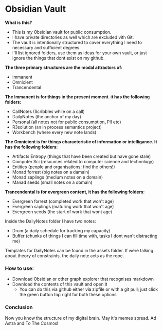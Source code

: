 # Obsidian Vault

**What is this?**
- This is my Obsidian vault for public consumption. 
- I have private directories as well which are excluded vith Git.
- The vault is intentionally structured to cover everything I need to necessary and sufficient degrees
- I'll list ignored folders, use them as ideas for your own vault, or just ignore the things that dont exist on my github.

**The three primary structures are the modal attractors of:**
- Immanent
- Omnicient
- Trancendental

**The Immanent is for things in the present moment. it has the following folders:**
- CallNotes (Scribbles while on a call)
- DailyNotes (the anchor of my day)
- Personal (all notes not for public consumption, PII etc)
- R3solution (an in process semantics project)
- Workbench (where every new note lands)

**The Omnicient is for things characteristic of information or intelligance. It has the following folders:**
- Artifacts Entropy (things that have been created but have gone stale)
- Computer Sci (resources related to computer science and technology)
- Entities (people and organisations; find the others!)
- Monad forrest (big notes on a damain)
- Monad saplings (medium notes on a domain)
- Manad seeds (small notes on a domain)

**Trancendental is for evergreen content, it has the following folders:**
- Evergreen forrest (completed work that won't age)
- Evergreen saplings (maturing work that won't age)
- Evergreen seeds (the start of work that wont age)

Inside the DailyNotes folder I have two notes: 
- Drum (a daily schedule for tracking my capacity)
- Buffer (chunks of things I can fill time with, tasks I dont wan't distracting me)

Templates for DailyNotes can be found in the assets folder. If were talking about theory of constraints, the daily note acts as the rope.

### How to use:
- Download Obsidian or other graph explorer that recognises markdown
- Download the contents of this vault and open it
	- You can do this via github either via zipfile or with a git pull; just click the green button top right for both these options

### Conclusion
Now you know the structure of my digital brain. May it's memes spread. Ad Astra and To The Cosmos!
